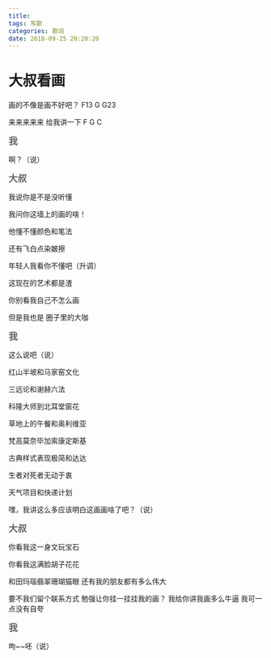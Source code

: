 ```yaml
---
title: 
tags: 写歌
categories: 歌词
date: 2018-09-25 20:20:20
---
```


# 大叔看画 #

> 

画的不像是画不好吧？  F13 G G23

来来来来来 给我讲一下 F   G C

<font color=#666666 size=4 face="黑体">**我**</font>

啊？（说）

<font color=#666666 size=4 face="黑体">**大叔**</font>

我说你是不是没听懂

我问你这墙上的画的啥！

他懂不懂颜色和笔法

还有飞白点染皴擦

年轻人我看你不懂吧（升调）

这现在的艺术都是渣

你别看我自己不怎么画

但是我也是 圈子里的大咖

<font color=#666666 size=4 face="黑体">**我**</font>

这么说吧（说）

红山半坡和马家窑文化

三远论和谢赫六法

科隆大师到北耳堂窗花

草地上的午餐和奥利维亚

梵高莫奈毕加索康定斯基

古典样式表现极简和达达

生者对死者无动于衷

天气项目和快递计划

嘿，我讲这么多应该明白这画画啥了吧？（说）

<font color=#666666 size=4 face="黑体">**大叔**</font>


你看我这一身文玩宝石

你看我这满脸胡子花花

和田玛瑙翡翠珊瑚猫眼
还有我的朋友都有多么伟大

要不我们留个联系方式
勉强让你挂一挂挂我的画？
我给你讲我画多么牛逼
我可一点没有自夸

<font color=#666666 size=4 face="黑体">**我**</font>

呴~~呸（说）